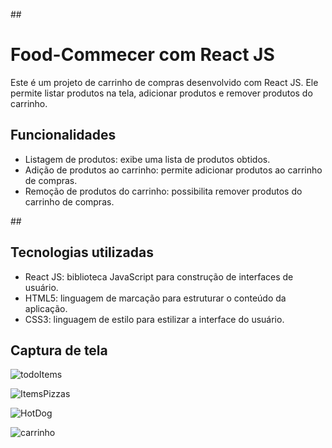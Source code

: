 ##<h1>Food-Commecer com React JS</h1>

<p>Este é um projeto de carrinho de compras desenvolvido com React JS. Ele permite listar produtos na tela, adicionar produtos e remover produtos do carrinho.</p>

## <h2>Funcionalidades</h2>

- Listagem de produtos: exibe uma lista de produtos obtidos.
- Adição de produtos ao carrinho: permite adicionar produtos ao carrinho de compras.
- Remoção de produtos do carrinho: possibilita remover produtos do carrinho de compras.

##<h2>Tecnologias utilizadas</h2>

<ul>
  <li>React JS: biblioteca JavaScript para construção de interfaces de usuário.</li>
  <li>HTML5: linguagem de marcação para estruturar o conteúdo da aplicação.</li>
  <li>CSS3: linguagem de estilo para estilizar a interface do usuário.</li>
</ul>

<h2>Captura de tela</h2>

![todoItems](https://github.com/Venoshk/Food-Commerce/assets/104791837/2316073f-516e-4641-bca3-325842c2569b)


![ItemsPizzas](https://github.com/Venoshk/Food-Commerce/assets/104791837/63d4fa84-d4b4-4e78-abc9-9c9f050dc2ce)

![HotDog](https://github.com/Venoshk/Food-Commerce/assets/104791837/335c5c0b-d164-4403-9a37-315a9fdf3fe2)

![carrinho](https://github.com/Venoshk/Food-Commerce/assets/104791837/43fafc1d-03e9-407f-969c-e20dd7cef177)
